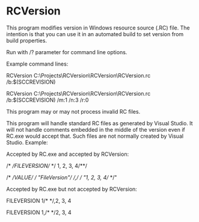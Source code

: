 # RCVersion
This program modifies version in Windows resource source (.RC) file.
The intention is that you can use it in an automated build to set version from build properties.

Run with /? parameter for command line options.

Example command lines:

  RCVersion C:\Projects\RCVersion\RCVersion\RCVersion.rc /b:$(SCCREVISION)

  RCVersion C:\Projects\RCVersion\RCVersion\RCVersion.rc /b:$(SCCREVISION) /m:1 /n:3 /r:0

This program may or may not process invalid RC files.

This program will handle standard RC files as generated by Visual Studio. It will not handle
comments embedded in the middle of the version even if RC.exe would accept that. Such files
are not normally created by Visual Studio. Example:

Accepted by RC.exe and accepted by RCVersion:

 /* */FILEVERSION/* */ 1, 2, 3, 4/**/

 /* */VALUE/* */ "FileVersion"/* */,/* */ "1, 2, 3, 4/* */"

Accepted by RC.exe but not accepted by RCVersion:

 FILEVERSION 1/* */,2, 3, 4

 FILEVERSION 1,/* */2, 3, 4

<eof>
